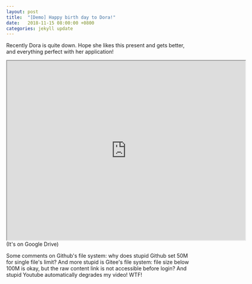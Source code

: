 ```yaml
---
layout: post
title:  "[Demo] Happy birth day to Dora!"
date:   2018-11-15 08:00:00 +0800
categories: jekyll update
---
```


Recently Dora is quite down. Hope she likes this present and gets better, and everything perfect with her application!

<iframe src="https://drive.google.com/file/d/1eRBQB463UCMEObYee2QhAIwlemuNyazS/preview" allow="accelerometer; autoplay; encrypted-media; gyroscope; picture-in-picture" width="640" height="480"></iframe>
(It's on Google Drive)

Some comments on Github's file system: why does stupid Github set 50M for single file's limit? And more stupid is Gitee's file system: file size below 100M is okay, but the raw content link is not accessible before login? And stupid Youtube automatically degrades my video! WTF!

